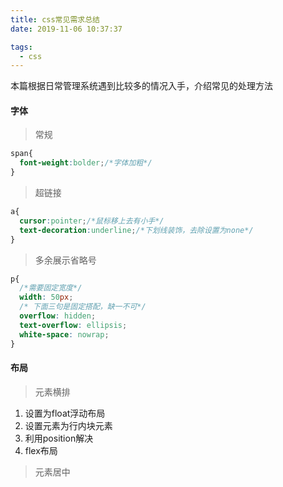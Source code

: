 ```yaml
---
title: css常见需求总结
date: 2019-11-06 10:37:37

tags:
  - css
---
```


本篇根据日常管理系统遇到比较多的情况入手，介绍常见的处理方法

<!--more-->
#### 字体
> 常规
```css
span{
  font-weight:bolder;/*字体加粗*/
}
```
> 超链接

```css
a{
  cursor:pointer;/*鼠标移上去有小手*/
  text-decoration:underline;/*下划线装饰，去除设置为none*/
}
```

> 多余展示省略号
```css
p{
  /*需要固定宽度*/
  width: 50px;
  /* 下面三句是固定搭配，缺一不可*/
  overflow: hidden;
  text-overflow: ellipsis;
  white-space: nowrap;
}
```

#### 布局

> 元素横排
1. 设置为float浮动布局
2. 设置元素为行内块元素
3. 利用position解决
4. flex布局

> 元素居中









